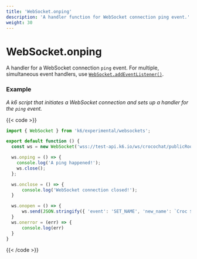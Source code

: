 ```yaml
---
title: 'WebSocket.onping'
description: 'A handler function for WebSocket connection ping event.'
weight: 30
---
```


# WebSocket.onping

A handler for a WebSocket connection `ping` event.
For multiple, simultaneous event handlers, use [`WebSocket.addEventListener()`](https://grafana.com/docs/k6/<K6_VERSION>/javascript-api/k6-experimental/websockets/websocket/websocket-addeventlistener).

### Example

_A k6 script that initiates a WebSocket connection and sets up a handler for the `ping` event._

{{< code >}}

```javascript
import { WebSocket } from 'k6/experimental/websockets';

export default function () {
  const ws = new WebSocket('wss://test-api.k6.io/ws/crocochat/publicRoom/');

  ws.onping = () => {
    console.log('A ping happened!');
    ws.close();
  };

  ws.onclose = () => {
      console.log('WebSocket connection closed!');
  }

  ws.onopen = () => {
      ws.send(JSON.stringify({ 'event': 'SET_NAME', 'new_name': `Croc ${__VU}` }));
  }
  ws.onerror = (err) => {
      console.log(err)
  }
}
```

{{< /code >}}